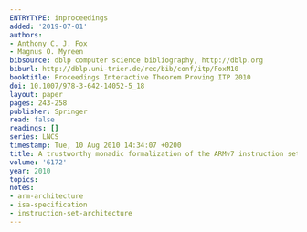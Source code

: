 ```yaml
---
ENTRYTYPE: inproceedings
added: '2019-07-01'
authors:
- Anthony C. J. Fox
- Magnus O. Myreen
bibsource: dblp computer science bibliography, http://dblp.org
biburl: http://dblp.uni-trier.de/rec/bib/conf/itp/FoxM10
booktitle: Proceedings Interactive Theorem Proving ITP 2010
doi: 10.1007/978-3-642-14052-5_18
layout: paper
pages: 243-258
publisher: Springer
read: false
readings: []
series: LNCS
timestamp: Tue, 10 Aug 2010 14:34:07 +0200
title: A trustworthy monadic formalization of the ARMv7 instruction set architecture
volume: '6172'
year: 2010
topics:
notes:
- arm-architecture
- isa-specification
- instruction-set-architecture
---
```

